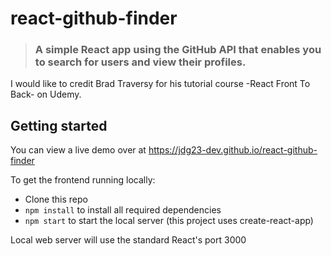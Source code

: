 # react-github-finder
> ### A simple React app using the GitHub API that enables you to search for users and view their profiles.

I would like to credit Brad Traversy for his tutorial course -React Front To Back- on Udemy.

## Getting started

You can view a live demo over at https://jdg23-dev.github.io/react-github-finder

To get the frontend running locally:

- Clone this repo
- `npm install` to install all required dependencies
- `npm start` to start the local server (this project uses create-react-app)

Local web server will use the standard React's port 3000
